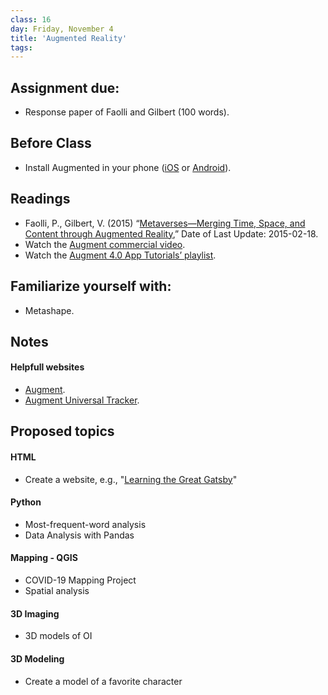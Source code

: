 ```yaml
---
class: 16
day: Friday, November 4
title: 'Augmented Reality'
tags: 
---
```


## Assignment due: 
- Response paper of Faolli and Gilbert (100 words).

## Before Class 
- Install Augmented in your phone ([iOS](https://apps.apple.com/us/app/augment-3d-augmented-reality/id506463171) or [Android](https://play.google.com/store/apps/details?id=com.ar.augment)).

## Readings
- Faolli, P., Gilbert, V. (2015) “[Metaverses—Merging Time, Space, and Content through Augmented Reality](https://www.metmuseum.org/blogs/digital-underground/2015/metaverses),” Date of Last Update: 2015-02-18.
 - Watch the [Augment commercial video](https://www.youtube.com/watch?v=tluBuQqeIiI).
 - Watch the [Augment 4.0 App Tutorials’ playlist](https://www.youtube.com/watch?v=IsVz5K15uNU&list=PLv-4fjJycLXk3IOhaC1WSBa3IgmReP3Jw&ab_channel=Augment).


## Familiarize yourself with:
- Metashape.

## Notes 

#### Helpfull websites
- [Augment](https://www.augment.com/).
- [Augment Universal Tracker](https://www.augment.com/assets/trackers/A4_Tracker.pdf).

## Proposed topics 
#### HTML
- Create a website, e.g., "[Learning the Great Gatsby](https://learningthegreatgatsby.weebly.com/)"

#### Python
- Most-frequent-word analysis
- Data Analysis with Pandas

#### Mapping - QGIS
- COVID-19 Mapping Project
- Spatial analysis

#### 3D Imaging
- 3D models of OI

#### 3D Modeling
- Create a model of a favorite character 


